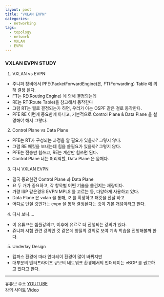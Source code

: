 ```yaml
---
layout: post
title: "VXLAN EVPN"
categories:
  - networking
tags:
  - topology
  - network
  - VXLAN
  - EVPN
---
```


### VXLAN EVPN STUDY

1. VXLAN vs EVPN
  - 주니퍼 장비에서 PFE(PacketForwardEngine)은, FT(Forwarding) Table 에 의해 결정 된다.
  - FT는 RE(Routing Engine) 에 의해 결정되는데
  - RE는 RT(Route Table)을 참고해서 동작한다
  - 그럼 RT는 뭘로 결정되는가 하면, 우리가 아는 OSPF 같은 걸로 동작한다.
  - PFE RE 이런게 중요한게 아니고, 기본적으로 Control Plane & Data Plane 을 설명해야 해서 그렇다.
2. Control Plane vs Data Plane
  - PFE는 RT가 구성되는 과정을 알 필요가 있을까? 그렇지 않다.
  - 그럼 RE 패킷을 보내는데 힘을 쓸필요가 있을까? 그렇지 않다.
  - PFE는 전송만 힘쓰고, RE는 계산만 힘쓰면 된다.
  - Control Plane 너는 머리역할, Data Plane 은 몸체다.
3. 다시 VXLAN EVPN 
  - 결국 중요한건 Control Plane 과 Data Plane
  - 요 두 개가 중요하고, 각 항목별 어떤 기술을 쓸건지는 재량이다.
  - 가량 ISP 같은경우 EVPN MPLS 를 고르는 등, 다양하게 사용하고 있다.
  - Data Plane 은 vxlan 을 통해, l2 를 확장하고 패킷을 전달 하고
  - 어디로 던질 것인가는 evpn 을 통해 결정된다는 것이 기본 개념이라고 한다.
4. 다시 보니....
  - 이 유튜브는 셈플강의고, 이후에 유료로 더 진행되는 강의가 있다.
  - 쥬니퍼 시험 관련 강의인 것 같은데 양질의 강의로 보여 계속 학습을 진행해볼까 한다.
5. Underlay Design
  - 캠퍼스 환경에 따라 언더레이 환경이 많이 바뀌지만
  - 대부분의 엔터프라이즈 규모의 네트워크 환경에서의 언더레이는 eBGP 를 권고하고 있다고 한다.

-----
유튜브 주소
[YOUTUBE](https://www.youtube.com/watch?v=cdvstTm467k&t=41)  
강의 사이트
[Video](https://www.cbtnuggets.com/learn/it-training/playlist/nrn:playlist:certification:5e83d0b0585c2c0015aee2a4/205?autostart=1)

